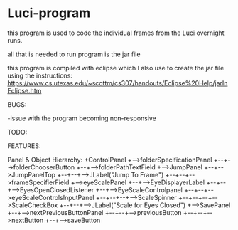 # Luci-program

this program is used to code the individual frames from the Luci overnight runs.

all that is needed to run program is the jar file

this program is compiled with eclipse which I also use to create the jar file using the instructions: https://www.cs.utexas.edu/~scottm/cs307/handouts/Eclipse%20Help/jarInEclipse.htm

BUGS:

-issue with the program becoming non-responsive

TODO:

FEATURES:

Panel & Object Hierarchy:
+ControlPanel
+-->folderSpecificationPanel
+--+-->folderChooserButton
+--+-->folderPathTextField
+-->JumpPanel
+--+-->JumpPanelTop
+--+--+-->JLabel("Jump To Frame")
+--+--+-->frameSpecifierField
+-->eyeScalePanel
+--+-->EyeDisplayerLabel
+--+--+-->EyesOpenClosedListener
+--+-->EyeScaleControlpanel
+--+--+-->eyeScaleControlsInputPanel
+--+--+--+-->ScaleSpinner
+--+--+--+-->ScaleCheckBox
+--+--+-->JLabel("Scale for Eyes Closed")
+-->SavePanel
+--+-->nextPreviousButtonPanel
+--+--+-->previousButton
+--+--+-->nextButton
+--+-->saveButton

